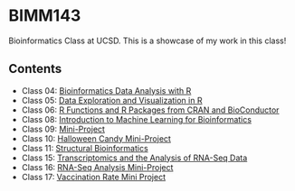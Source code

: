 # BIMM143

Bioinformatics Class at UCSD.
This is a showcase of my work in this class! 

## Contents
- Class 04: [Bioinformatics Data Analysis with R](https://github.com/LeynaN031/BIMM143/blob/main/Class4.R)
- Class 05: [Data Exploration and Visualization in R](https://github.com/LeynaN031/BIMM143/blob/main/Class05/Class5.R)
- Class 06: [R Functions and R Packages from CRAN and BioConductor](https://github.com/LeynaN031/BIMM143/blob/main/Class06_Q6/Class06Q6.Rmd)
- Class 08: [Introduction to Machine Learning for Bioinformatics](https://github.com/LeynaN031/BIMM143/blob/main/class08/Class8.Rmd)
- Class 09: [Mini-Project](https://github.com/LeynaN031/BIMM143/blob/main/Class09/Class09.Rmd)
- Class 10: [Halloween Candy Mini-Project](https://github.com/LeynaN031/BIMM143/blob/main/Class10/Class10.Rmd)
- Class 11: [Structural Bioinformatics](https://github.com/LeynaN031/BIMM143/blob/main/Class%2011/Class11.Rmd)
- Class 15: [Transcriptomics and the Analysis of RNA-Seq Data](https://github.com/LeynaN031/BIMM143/blob/main/Class15/Class15.Rmd)
- Class 16: [RNA-Seq Analysis Mini-Project](https://github.com/LeynaN031/BIMM143/blob/main/Class16/Class16.Rmd)
- Class 17: [Vaccination Rate Mini Project](https://github.com/LeynaN031/BIMM143/blob/main/Class17/Class17.Rmd)

